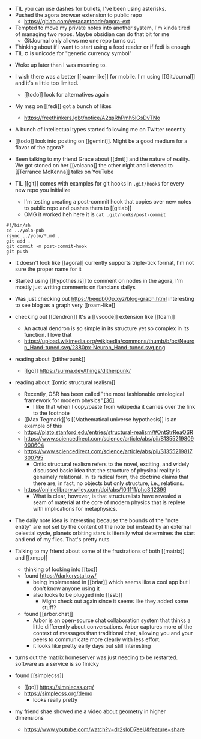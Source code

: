 -	TIL you can use dashes for bullets, I've been using asterisks.
-	Pushed the agora browser extension to public repo
	-	https://gitlab.com/veracantcode/agora-ext
-	Tempted to move my private notes into another system, I'm kinda tired of managing two repos. Maybe obsidian can do that bit for me
	-	GitJournal only allows me one repo turns out
-	Thinking about if I want to start using a feed reader or if fedi is enough
-	TIL **¤** is unicode for "generic currency symbol" 

* Woke up later than I was meaning to.
* I wish there was a better [[roam-like]] for mobile. I'm using [[GitJournal]] and it's a little too limited.
	* [[todo]] look for alternatives again
* My msg on [[fedi]] got a bunch of likes
	* https://freethinkers.lgbt/notice/A2qsRhPmh5lGsDvTNo
* A bunch of intellectual types started following me on Twitter recently
* [[todo]] look into posting on [[gemini]]. Might be a good medium for a flavor of the agora?
* Been talking to my friend Grace about [[dmt]] and the nature of reality. We got stoned on her [[volcano]] the other night and listened to [[Terrance McKenna]] talks on YouTube

* TIL [[git]] comes with examples for git hooks in `.git/hooks` for every new repo you initialize
	* I'm testing creating a post-commit hook that copies over new notes to public repo and pushes them to [[gitlab]]
	* OMG it worked heh here it is `cat .git/hooks/post-commit`

```
#!/bin/sh
cd ../yolo-pub
rsync ../yolo/*.md .
git add .
git commit -m post-commit-hook
git push
```

-	It doesn't look like [[agora]] currently supports triple-tick format, I'm not sure the proper name for it
-	Started using [[hypothes.is]] to comment on nodes in the agora, I'm mostly just writing comments on flancians dailys
-	Was just checking out https://beepb00p.xyz/blog-graph.html interesting to see blog as a graph very [[roam-like]]
-	checking out [[dendron]] It's a [[vscode]] extension like [[foam]]
	-	An actual dendron is so simple in its structure yet so complex in its function. I love that
	-	https://upload.wikimedia.org/wikipedia/commons/thumb/b/bc/Neuron_Hand-tuned.svg/2880px-Neuron_Hand-tuned.svg.png
-	reading about [[ditherpunk]]
	-	[[go]] https://surma.dev/things/ditherpunk/
-	reading about [[ontic structural realism]]
	-	Recently, OSR has been called "the most fashionable ontological framework for modern physics".[\[36\]](https://en.wikipedia.org/wiki/Structuralism_(philosophy_of_science)#cite_note-sep_qft-36)
		-	I like that when I copy/paste from wikipedia it carries over the link to the footnote
	-	[[Max Tegmark]]'s [[Mathematical universe hypothesis]] is an example of this 
	-	https://plato.stanford.edu/entries/structural-realism/#OntStrReaOSR
	-	https://www.sciencedirect.com/science/article/abs/pii/S1355219809000604
	-	https://www.sciencedirect.com/science/article/abs/pii/S1355219817300795
		-	Ontic structural realism refers to the novel, exciting, and widely discussed basic idea that the structure of physical reality is genuinely relational. In its radical form, the doctrine claims that there are, in fact, no objects but only structure, i.e., relations.
	-	https://onlinelibrary.wiley.com/doi/abs/10.1111/phc3.12399
		-	What is clear, however, is that structuralists have revealed a seam of material at the core of modern physics that is replete with implications for metaphysics.

-	The daily note idea is interesting because the bounds of the "note entity" are not set by the content of the note but instead by an external celestial cycle, planets orbiting stars is literally what determines the start and end of my files. That's pretty nuts
-	Talking to my friend about some of the frustrations of both [[matrix]] and [[xmpp]]
	-	thinking of looking into [[tox]]
	-	found https://darkcrystal.pw/
		-	being implemented in [[briar]] which seems like a cool app but I don't know anyone using it
		-	also looks to be plugged into [[ssb]]
			-	Might check out again since it seems like they added some stuff?
	-	found [[arbor.chat]]
		-	Arbor is an open-source chat collaboration system that thinks a little differently about conversations. Arbor captures more of the context of messages than traditional chat, allowing you and your peers to communicate more clearly with less effort.
		- it looks like pretty early days but still interesting
-	turns out the matrix homeserver was just needing to be restarted. software as a service is so finicky
-	found [[simplecss]]
	-	[[go]] https://simplecss.org/
	-	https://simplecss.org/demo
		-	looks really pretty

-	my friend shae showed me a video about geometry in higher dimensions
	-	https://www.youtube.com/watch?v=dr2sIoD7eeU&feature=share
	

